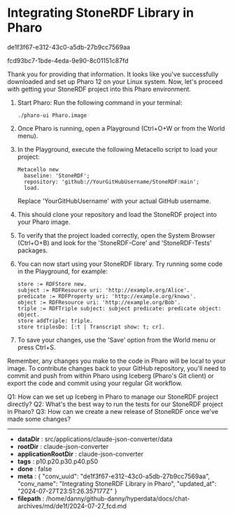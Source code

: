 # Integrating StoneRDF Library in Pharo

de1f3f67-e312-43c0-a5db-27b9cc7569aa

fcd93bc7-1bde-4eda-9e90-8c01151c87fd

 Thank you for providing that information. It looks like you've successfully downloaded and set up Pharo 12 on your Linux system. Now, let's proceed with getting your StoneRDF project into this Pharo environment.

1. Start Pharo:
   Run the following command in your terminal:
   ```
   ./pharo-ui Pharo.image
   ```

2. Once Pharo is running, open a Playground (Ctrl+O+W or from the World menu).

3. In the Playground, execute the following Metacello script to load your project:
   ```smalltalk
   Metacello new
     baseline: 'StoneRDF';
     repository: 'github://YourGitHubUsername/StoneRDF:main';
     load.
   ```
   Replace 'YourGitHubUsername' with your actual GitHub username.

4. This should clone your repository and load the StoneRDF project into your Pharo image.

5. To verify that the project loaded correctly, open the System Browser (Ctrl+O+B) and look for the 'StoneRDF-Core' and 'StoneRDF-Tests' packages.

6. You can now start using your StoneRDF library. Try running some code in the Playground, for example:
   ```smalltalk
   store := RDFStore new.
   subject := RDFResource uri: 'http://example.org/Alice'.
   predicate := RDFProperty uri: 'http://example.org/knows'.
   object := RDFResource uri: 'http://example.org/Bob'.
   triple := RDFTriple subject: subject predicate: predicate object: object.
   store addTriple: triple.
   store triplesDo: [:t | Transcript show: t; cr].
   ```

7. To save your changes, use the 'Save' option from the World menu or press Ctrl+S.

Remember, any changes you make to the code in Pharo will be local to your image. To contribute changes back to your GitHub repository, you'll need to commit and push from within Pharo using Iceberg (Pharo's Git client) or export the code and commit using your regular Git workflow.

Q1: How can we set up Iceberg in Pharo to manage our StoneRDF project directly?
Q2: What's the best way to run the tests for our StoneRDF project in Pharo?
Q3: How can we create a new release of StoneRDF once we've made some changes?

---

* **dataDir** : src/applications/claude-json-converter/data
* **rootDir** : claude-json-converter
* **applicationRootDir** : claude-json-converter
* **tags** : p10.p20.p30.p40.p50
* **done** : false
* **meta** : {
  "conv_uuid": "de1f3f67-e312-43c0-a5db-27b9cc7569aa",
  "conv_name": "Integrating StoneRDF Library in Pharo",
  "updated_at": "2024-07-27T23:51:26.357177Z"
}
* **filepath** : /home/danny/github-danny/hyperdata/docs/chat-archives/md/de1f/2024-07-27_fcd.md
